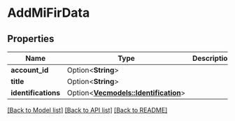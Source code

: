 # AddMiFirData

## Properties

Name | Type | Description | Notes
------------ | ------------- | ------------- | -------------
**account_id** | Option<**String**> |  | [optional]
**title** | Option<**String**> |  | [optional]
**identifications** | Option<[**Vec<models::Identification>**](Identification.md)> |  | [optional]

[[Back to Model list]](../README.md#documentation-for-models) [[Back to API list]](../README.md#documentation-for-api-endpoints) [[Back to README]](../README.md)
